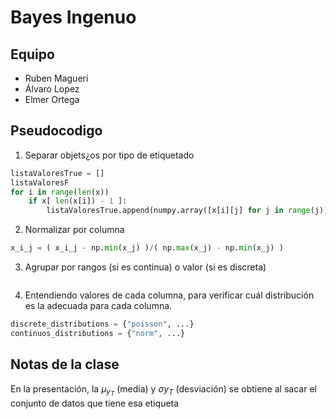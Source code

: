 # Bayes Ingenuo

## Equipo

- Ruben Magueri
- Álvaro Lopez
- Elmer Ortega

## Pseudocodigo

1. Separar objets¿os por tipo de etiquetado
```python
listaValoresTrue = []
listaValoresF
for i in range(len(x))
    if x[ len(x[i]) - 1 ]:
        listaValoresTrue.append(numpy.array([x[i][j] for j in range(j)]))
```
2. Normalizar por columna

``` python
x_i_j = ( x_i_j - np.min(x_j) )/( np.max(x_j) - np.min(x_j) )
```

3. Agrupar por rangos (si es continua) o valor (si es discreta)
```python

```

4. Entendiendo valores de cada columna, para verificar cuál distribución es la adecuada para cada columna.

```python
discrete_distributions = {"poisson", ...}
continuos_distributions = {"norm", ...}
```



## Notas de la clase

En la presentación, la $\mu_{y_T}$ (media) y $\sigma{y_T}$ (desviación) se obtiene al sacar el conjunto de datos que tiene esa etiqueta 